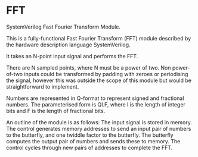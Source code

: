 # FFT
SystemVerilog Fast Fourier Transform Module.

This is a fully-functional Fast Fourier Transform (FFT) module described by the hardware description language SystemVerilog.

It takes an N-point input signal and performs the FFT. 

There are N sampled points, where N must be a power of two. Non power-of-two inputs could be transformed by padding with zeroes or periodising the signal, however this was outside the scope of this module but would be straightforward to implement. 

Numbers are represented in Q-format to represent signed and fractional numbers. The parameterised form is QI.F, where I is the length of integer bits and F is the length of fractional bits.

An outline of the module is as follows: 
The input signal is stored in memory.
The control generates memory addresses to send an input pair of numbers to the butterfly, and one twiddle factor to the butterfly.
The butterfly computes the output pair of numbers and sends these to memory.
The control cycles through new pairs of addresses to complete the FFT.
